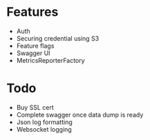 # Features
- Auth
- Securing credential using S3
- Feature flags
- Swagger UI
- MetricsReporterFactory

# Todo
- Buy SSL cert
- Complete swagger once data dump is ready
- Json log formatting
- Websocket logging